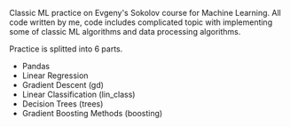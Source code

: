 Classic ML practice on Evgeny's Sokolov course for Machine Learning. All code written by me, code includes complicated topic with implementing some of classic ML algorithms and data processing algorithms. 

Practice is splitted into 6 parts.
- Pandas
- Linear Regression
- Gradient Descent (gd)
- Linear Classification (lin_class)
- Decision Trees (trees)
- Gradient Boosting Methods (boosting)
